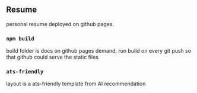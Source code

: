## Resume

personal resume deployed on github pages.

### `npm build`

build folder is docs on github pages demand, run build on every git push so that github could serve the static files

### `ats-friendly`

layout is a ats-friendly template from AI recommendation
